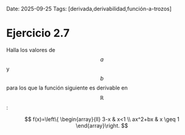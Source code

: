 Date: 2025-09-25
Tags: [derivada,derivabilidad,función-a-trozos]

# Ejercicio 2.7

 
Halla los valores de  $$ a$$   y  $$ b$$   para los que la función siguiente es derivable en  $$ \mathbb{R}$$  :

$$
 f(x)=\left\{ \begin{array}{ll}
 3-x &  x<1 \\
 ax^2+bx &  x \geq  1
\end{array}\right.
$$
